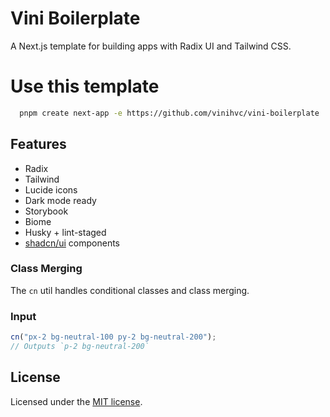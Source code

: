 # Vini Boilerplate

A Next.js template for building apps with Radix UI and Tailwind CSS.

# Use this template

```bash
  pnpm create next-app -e https://github.com/vinihvc/vini-boilerplate
```

## Features

- Radix
- Tailwind 
- Lucide icons
- Dark mode ready
- Storybook
- Biome
- Husky + lint-staged
- [shadcn/ui](https://ui.shadcn.com/) components

### Class Merging

The `cn` util handles conditional classes and class merging.

### Input

```ts
cn("px-2 bg-neutral-100 py-2 bg-neutral-200");
// Outputs `p-2 bg-neutral-200`
```

## License

Licensed under the [MIT license](https://github.com/shadcn/ui/blob/main/LICENSE.md).
